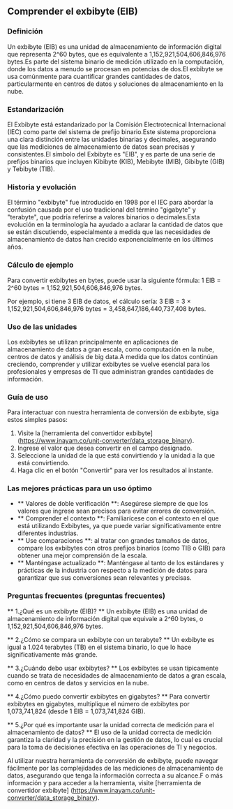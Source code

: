 ## Comprender el exbibyte (EIB)

### Definición
Un exbibyte (EIB) es una unidad de almacenamiento de información digital que representa 2^60 bytes, que es equivalente a 1,152,921,504,606,846,976 bytes.Es parte del sistema binario de medición utilizado en la computación, donde los datos a menudo se procesan en potencias de dos.El exbibyte se usa comúnmente para cuantificar grandes cantidades de datos, particularmente en centros de datos y soluciones de almacenamiento en la nube.

### Estandarización
El Exbibyte está estandarizado por la Comisión Electrotecnical Internacional (IEC) como parte del sistema de prefijo binario.Este sistema proporciona una clara distinción entre las unidades binarias y decimales, asegurando que las mediciones de almacenamiento de datos sean precisas y consistentes.El símbolo del Exbibyte es "EIB", y es parte de una serie de prefijos binarios que incluyen Kibibyte (KIB), Mebibyte (MIB), Gibibyte (GIB) y Tebibyte (TIB).

### Historia y evolución
El término "exbibyte" fue introducido en 1998 por el IEC para abordar la confusión causada por el uso tradicional del término "gigabyte" y "terabyte", que podría referirse a valores binarios o decimales.Esta evolución en la terminología ha ayudado a aclarar la cantidad de datos que se están discutiendo, especialmente a medida que las necesidades de almacenamiento de datos han crecido exponencialmente en los últimos años.

### Cálculo de ejemplo
Para convertir exbibytes en bytes, puede usar la siguiente fórmula:
1 EIB = 2^60 bytes = 1,152,921,504,606,846,976 bytes.

Por ejemplo, si tiene 3 EIB de datos, el cálculo sería:
3 EIB = 3 × 1,152,921,504,606,846,976 bytes = 3,458,647,186,440,737,408 bytes.

### Uso de las unidades
Los exbibytes se utilizan principalmente en aplicaciones de almacenamiento de datos a gran escala, como computación en la nube, centros de datos y análisis de big data.A medida que los datos continúan creciendo, comprender y utilizar exbibytes se vuelve esencial para los profesionales y empresas de TI que administran grandes cantidades de información.

### Guía de uso
Para interactuar con nuestra herramienta de conversión de exbibyte, siga estos simples pasos:
1. Visite la [herramienta del convertidor exbibyte] (https://www.inayam.co/unit-converter/data_storage_binary).
2. Ingrese el valor que desea convertir en el campo designado.
3. Seleccione la unidad de la que está convirtiendo y la unidad a la que está convirtiendo.
4. Haga clic en el botón "Convertir" para ver los resultados al instante.

### Las mejores prácticas para un uso óptimo
- ** Valores de doble verificación **: Asegúrese siempre de que los valores que ingrese sean precisos para evitar errores de conversión.
- ** Comprender el contexto **: Familiarícese con el contexto en el que está utilizando Exbibytes, ya que puede variar significativamente entre diferentes industrias.
- ** Use comparaciones **: al tratar con grandes tamaños de datos, compare los exbibytes con otros prefijos binarios (como TIB o GIB) para obtener una mejor comprensión de la escala.
- ** Manténgase actualizado **: Manténgase al tanto de los estándares y prácticas de la industria con respecto a la medición de datos para garantizar que sus conversiones sean relevantes y precisas.

### Preguntas frecuentes (preguntas frecuentes)

** 1.¿Qué es un exbibyte (EIB)? **
Un exbibyte (EIB) es una unidad de almacenamiento de información digital que equivale a 2^60 bytes, o 1,152,921,504,606,846,976 bytes.

** 2.¿Cómo se compara un exbibyte con un terabyte? **
Un exbibyte es igual a 1.024 terabytes (TB) en el sistema binario, lo que lo hace significativamente más grande.

** 3.¿Cuándo debo usar exbibytes? **
Los exbibytes se usan típicamente cuando se trata de necesidades de almacenamiento de datos a gran escala, como en centros de datos y servicios en la nube.

** 4.¿Cómo puedo convertir exbibytes en gigabytes? **
Para convertir exbibytes en gigabytes, multiplique el número de exbibytes por 1,073,741,824 (desde 1 EIB = 1,073,741,824 GIB).

** 5.¿Por qué es importante usar la unidad correcta de medición para el almacenamiento de datos? **
El uso de la unidad correcta de medición garantiza la claridad y la precisión en la gestión de datos, lo cual es crucial para la toma de decisiones efectiva en las operaciones de TI y negocios.

Al utilizar nuestra herramienta de conversión de exbibyte, puede navegar fácilmente por las complejidades de las mediciones de almacenamiento de datos, asegurando que tenga la información correcta a su alcance.F o más información y para acceder a la herramienta, visite [herramienta de convertidor exbibyte] (https://www.inayam.co/unit-converter/data_storage_binary).